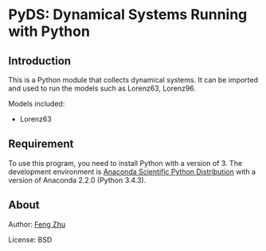 # PyDS: Dynamical Systems Running with Python

## Introduction

This is a Python module that collects dynamical systems.
It can be imported and used to run the models such as Lorenz63, Lorenz96.

Models included:
+ Lorenz63


## Requirement

To use this program, you need to install Python with a version of 3.
The development environment is [Anaconda Scientific Python Distribution](http://continuum.io)
with a version of Anaconda 2.2.0 (Python 3.4.3).


## About

Author: [Feng Zhu](feng.zhu@wisc.edu)

License: BSD
